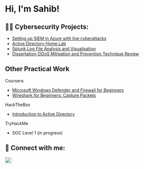 <h1>Hi, I'm Sahib! </h1>
<!-- I am a recent graduate with a degree in cyber security and digital forensics from Kingston University
-
Why I want to go into cyber security doc
-
So I decided to dedicate the rest of my academic journey to gaining a higher level of understanding in cyber security landscape
cont I gained an understanding of cyber and professional
-
As result of -->

<h2>👨‍💻 Cybersecurity Projects:</h2>

  - [Setting up SIEM in Azure with live cyberattacks](https://github.com/SahibGh/MicrosoftAzureSIEM)
  - [Active Directory Home Lab](https://github.com/SahibGh/ActiveDirectoryLab)
  - [Splunk Log File Analysis and Visualisation](https://github.com/SahibGh/Splunk-Log-File-Analysis)
  - [Dissertation-DDoS Mitigation and Prevention Technique Review](https://github.com/SahibGh/Dissertation)
 
<h2> Other Practical Work </h2>

Coursera
  - [Microsoft Windows Defender and Firewall for Beginners](https://coursera.org/share/3a2d86f7861e9b03ca3e025169f9c0dc)
  - [Wireshark for Beginners: Capture Packets](https://coursera.org/share/b7accfb6b1c36d3eeafc215044cd911e)

HackTheBox
  - [Introduction to Active Directory](https://academy.hackthebox.com/achievement/1179859/74)

TryHackMe
  - SOC Level 1 (in progress)

<h2> 🤳 Connect with me:</h2>

[<img align="left" alt="SahibGhataura | LinkedIn" width="22px" src="https://cdn.jsdelivr.net/npm/simple-icons@v3/icons/linkedin.svg" />][linkedin]


[twitter]: https://twitter.com/joshmadakor
[youtube]: https://www.youtube.com/c/joshmadakor
[instagram]: https://www.instagram.com/joshmadakor/
[linkedin]: https://www.linkedin.com/in/sahib-ghataura/

<!--
**SahibGh/SahibGh** is a ✨ _special_ ✨ repository because its `README.md` (this file) appears on your GitHub profile.

Here are some ideas to get you started:

- 🔭 I’m currently working on ...
- 🌱 I’m currently learning ...
- 👯 I’m looking to collaborate on ...
- 🤔 I’m looking for help with ...
- 💬 Ask me about ...
- 📫 How to reach me: ...
- 😄 Pronouns: ...
- ⚡ Fun fact: ...
-->

